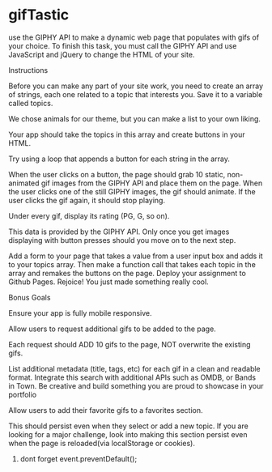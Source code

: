 # gifTastic

use the GIPHY API to make a dynamic web page that populates with gifs of your choice. To finish this task, you must call the GIPHY API and use JavaScript and jQuery to change the HTML of your site.

Instructions

Before you can make any part of your site work, you need to create an array of strings, each one related to a topic that interests you. Save it to a variable called topics.

We chose animals for our theme, but you can make a list to your own liking.

Your app should take the topics in this array and create buttons in your HTML.

Try using a loop that appends a button for each string in the array.

When the user clicks on a button, the page should grab 10 static, non-animated gif images from the GIPHY API and place them on the page.
When the user clicks one of the still GIPHY images, the gif should animate. If the user clicks the gif again, it should stop playing.

Under every gif, display its rating (PG, G, so on).

This data is provided by the GIPHY API.
Only once you get images displaying with button presses should you move on to the next step.

Add a form to your page that takes a value from a user input box and adds it to your topics array. Then make a function call that takes each topic in the array and remakes the buttons on the page.
Deploy your assignment to Github Pages.
Rejoice! You just made something really cool.

Bonus Goals

Ensure your app is fully mobile responsive.

Allow users to request additional gifs to be added to the page.

Each request should ADD 10 gifs to the page, NOT overwrite the existing gifs.

List additional metadata (title, tags, etc) for each gif in a clean and readable format.
Integrate this search with additional APIs such as OMDB, or Bands in Town. Be creative and build something you are proud to showcase in your portfolio

Allow users to add their favorite gifs to a favorites section.

This should persist even when they select or add a new topic.
If you are looking for a major challenge, look into making this section persist even when the page is reloaded(via localStorage or cookies).


1. dont forget event.preventDefault();

